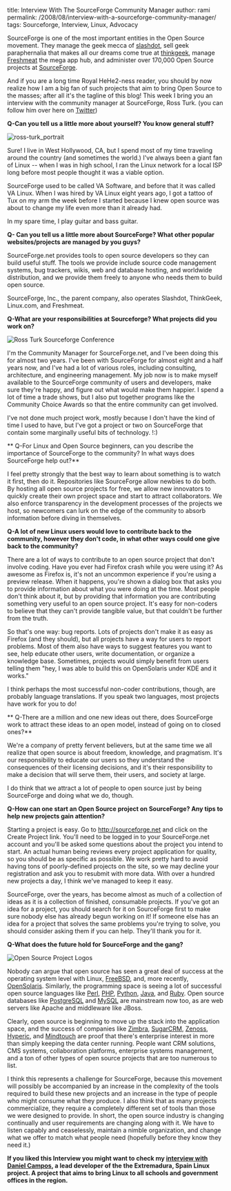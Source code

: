 title: Interview With The SourceForge Community Manager
author: rami
permalink: /2008/08/interview-with-a-sourceforge-community-manager/
tags: Sourceforge, Interview, Linux, Advocacy

SourceForge is one of the most important entities in the Open Source movement. They manage the geek mecca of [slashdot](http://www.slashdot.com), sell geek paraphernalia that makes all our dreams come true at [thinkgeek](http://www.thinkgeek.com), manage [Freshmeat](http://www.freshmeat.net/) the mega app hub, and administer over 170,000 Open Source projects at [SourceForge](http://www.sourceforge.net).

And if you are a long time Royal HeHe2-ness reader, you should by now realize how I am a big fan of such projects that aim to bring Open Source to the masses; after all it's the tagline of this blog! This week I bring you an interview with the community manager at SourceForge, Ross Turk. (you can follow him over here on [Twitter](http://twitter.com/rossturk))

**Q-Can you tell us a little more about yourself? You know general stuff?**

![ross-turk_portrait]({filename}/images/ross-turk_portrait.jpeg)

Sure! I live in West Hollywood, CA, but I spend most of my time traveling around the country (and sometimes the world.) I've always been a giant fan of Linux -- when I was in high school, I ran the Linux network for a local ISP long before most people thought it was a viable option.

SourceForge used to be called VA Software, and before that it was called VA Linux. When I was hired by VA Linux eight years ago, I got a tattoo of Tux on my arm the week before I started because I knew open source was about to change my life even more than it already had.

In my spare time, I play guitar and bass guitar.

**Q- Can you tell us a little more about SourceForge? What other popular websites/projects are managed by you guys?**

SourceForge.net provides tools to open source developers so they can build useful stuff. The tools we provide include source code management systems, bug trackers, wikis, web and database hosting, and worldwide distribution, and we provide them freely to anyone who needs them to build open source.

SourceForge, Inc., the parent company, also operates Slashdot, ThinkGeek, Linux.com, and Freshmeat.

**Q-What are your responsibilities at Sourceforge? What projects did you work on?**

![Ross Turk Sourceforge Conference]({filename}/images/ross-turk-sourceforge-conference.jpg)

I'm the Community Manager for SourceForge.net, and I've been doing this for almost two years. I've been with SourceForge for almost eight and a half years now, and I've had a lot of various roles, including consulting, architecture, and engineering management. My job now is to make myself available to the SourceForge community of users and developers, make sure they're happy, and figure out what would make them happier. I spend a lot of time a trade shows, but I also put together programs like the Community Choice Awards so that the entire community can get involved.

I've not done much project work, mostly because I don't have the kind of time I used to have, but I've got a project or two on SourceForge that contain some marginally useful bits of technology. !:)

** Q-For Linux and Open Source beginners, can you describe the importance of SourceForge to the community? In what ways does SourceForge help out?**

I feel pretty strongly that the best way to learn about something is to watch it first, then do it. Repositories like SourceForge allow newbies to do both. By hosting all open source projects for free, we allow new innovators to quickly create their own project space and start to attract collaborators. We also enforce transparency in the development processes of the projects we host, so newcomers can lurk on the edge of the community to absorb information before diving in themselves.

**Q-A lot of new Linux users would love to contribute back to the community, however they don't code, in what other ways could one give back to the community?**

There are a lot of ways to contribute to an open source project that don't involve coding. Have you ever had Firefox crash while you were using it? As awesome as Firefox is, it's not an uncommon experience if you're using a preview release. When it happens, you're shown a dialog box that asks you to provide information about what you were doing at the time. Most people don't think about it, but by providing that information you are contributing something very useful to an open source project. It's easy for non-coders to believe that they can't provide tangible value, but that couldn't be further from the truth.

So that's one way: bug reports. Lots of projects don't make it as easy as Firefox (and they should), but all projects have a way for users to report problems. Most of them also have ways to suggest features you want to see, help educate other users, write documentation, or organize a knowledge base. Sometimes, projects would simply benefit from users telling them "hey, I was able to build this on OpenSolaris under KDE and it works."

I think perhaps the most successful non-coder contributions, though, are probably language translations. If you speak two languages, most projects have work for you to do!

** Q-There are a million and one new ideas out there, does SourceForge work to attract these ideas to an open model, instead of going on to closed ones?**

We're a company of pretty fervent believers, but at the same time we all realize that open source is about freedom, knowledge, and pragmatism. It's our responsibility to educate our users so they understand the consequences of their licensing decisions, and it's their responsibility to make a decision that will serve them, their users, and society at large.

I do think that we attract a lot of people to open source just by being SourceForge and doing what we do, though.

**Q-How can one start an Open Source project on SourceForge? Any tips to help new projects gain attention?**

Starting a project is easy. Go to http://sourceforge.net and click on the Create Project link. You'll need to be logged in to your SourceForge.net account and you'll be asked some questions about the project you intend to start. An actual human being reviews every project application for quality, so you should be as specific as possible. We work pretty hard to avoid having tons of poorly-defined projects on the site, so we may decline your registration and ask you to resubmit with more data. With over a hundred new projects a day, I think we've managed to keep it easy.

SourceForge, over the years, has become almost as much of a collection of ideas as it is a collection of finished, consumable projects. If you've got an idea for a project, you should search for it on SourceForge first to make sure nobody else has already begun working on it! If someone else has an idea for a project that solves the same problems you're trying to solve, you should consider asking them if you can help. They'll thank you for it.

**Q-What does the future hold for SourceForge and the gang?**

![Open Source Project Logos]({filename}/images/opensourceprojectlogos.png)

Nobody can argue that open source has seen a great deal of success at the operating system level with Linux, [FreeBSD](http://www.freebsd.org), and, more recently, [OpenSolaris](http://www.opensolaris.org). Similarly, the programming space is seeing a lot of successful open source languages like [Perl](http://www.perl.org), [PHP](http://www.php.net), [Python](http://www.python.org), [Java](http://www.java.com), and [Ruby](http://www.ruby-lang.org/en/). Open source databases like [PostgreSQL](http://www.postgresql.org) and [MySQL](http://www.mysql.com) are mainstream now too, as are web servers like Apache and middleware like JBoss.

Clearly, open source is beginning to move up the stack into the application space, and the success of companies like [Zimbra](http://www.zimbra.com), [SugarCRM](http://www.sugarcrm.com), [Zenoss](http://www.zenoss.com), [Hyperic](http://www.hyperic.com), and [Mindtouch](http://www.mindtouch.com) are proof that there's enterprise interest in more than simply keeping the data center running. People want CRM solutions, CMS systems, collaboration platforms, enterprise systems management, and a ton of other types of open source projects that are too numerous to list.

I think this represents a challenge for SourceForge, because this movement will possibly be accompanied by an increase in the complexity of the tools required to build these new projects and an increase in the type of people who might consume what they produce. I also think that as many projects commercialize, they require a completely different set of tools than those we were designed to provide. In short, the open source industry is changing continually and user requirements are changing along with it. We have to listen capably and ceaselessly, maintain a nimble organization, and change what we offer to match what people need (hopefully before they know they need it.)

**If you liked this Interview you might want to check my [interview with Daniel Campos]({filename}/blog/2008-02-07-an-interview-with-an-extremadura-developer-bringing-linux-to-the-masses.markdown), a lead developer of the the Extremadura, Spain Linux project. A project that aims to bring Linux to all schools and government offices in the region.**

